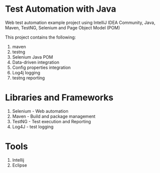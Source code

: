 # Test Automation with Java
Web test automation example project using IntelliJ IDEA Community, Java, Maven, TestNG, Selenium and Page Object Model (POM)

This project contains the following: <br />
1) maven <br />
2) testng <br />
3) Selenium Java POM <br />
4) Data-driven integration <br />
5) Config properties integration <br />
6) Log4j logging <br />
7) testng reporting <br />

# Libraries and Frameworks
1) Selenium - Web automation
2) Maven - Build and package management
3) TestNG - Test execution and Reporting
4) Log4J - test logging

# Tools
1) Intellij
2) Eclipse


